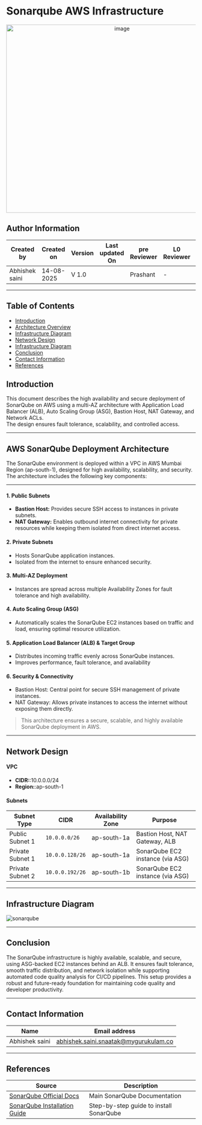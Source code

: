 # Sonarqube AWS Infrastructure 

<div align="center">
  <img src="https://github.com/user-attachments/assets/54861347-0bdb-4f49-aeb5-5dc559dc27f3" width="600" height="500" alt="image">
</div>



## Author Information

| Created by      | Created on         | Version          | Last updated On   | pre Reviewer       | L0 Reviewer     | L1 Reviewer          |    L2 Reviewer    |
|-----------------|--------------------|------------------|-------------------|--------------------|-----------------|----------------------|-------------------|
| Abhishek saini  |  14-08-2025        | V 1.0            |    |  Prashant          |  -      |      -  |  - |

---

## Table of Contents

- [Introduction](#introduction)
- [Architecture Overview](#architecture-overview)
- [Infrastructure Diagram](#infrastructure-diagram)
- [Network Design](#network-design)
- [Infrastructure Diagram](#infrastructure-diagram)
- [Conclusion](#conclusion)
- [Contact Information](#contact-information)
- [References](#references)


## Introduction
This document describes the high availability and secure deployment of SonarQube on AWS using a multi-AZ architecture with Application Load Balancer (ALB), Auto Scaling Group (ASG), Bastion Host, NAT Gateway, and Network ACLs.  
The design ensures fault tolerance, scalability, and controlled access.

---
## AWS SonarQube Deployment Architecture

The SonarQube environment is deployed within a VPC in AWS Mumbai Region (ap-south-1), designed for high availability, scalability, and security. The architecture includes the following key components:

---

#### 1. Public Subnets
- **Bastion Host:** Provides secure SSH access to instances in private subnets.  
- **NAT Gateway:** Enables outbound internet connectivity for private resources while keeping them isolated from direct internet access.

#### 2. Private Subnets
- Hosts SonarQube application instances.  
- Isolated from the internet to ensure enhanced security.

#### 3. Multi-AZ Deployment
- Instances are spread across multiple Availability Zones for fault tolerance and high availability.

#### 4. Auto Scaling Group (ASG)
- Automatically scales the SonarQube EC2 instances based on traffic and load, ensuring optimal resource utilization.

#### 5. Application Load Balancer (ALB) & Target Group
- Distributes incoming traffic evenly across SonarQube instances.  
- Improves performance, fault tolerance, and availability

#### 6. Security & Connectivity
- Bastion Host: Central point for secure SSH management of private instances.  
- NAT Gateway: Allows private instances to access the internet without exposing them directly.

> This architecture ensures a secure, scalable, and highly available SonarQube deployment in AWS.

---

## Network Design

#### VPC
- **CIDR:**:10.0.0.0/24
- **Region:**:ap-south-1

#### Subnets

| Subnet Type      | CIDR            | Availability Zone | Purpose                               |
|------------------|-----------------|-------------------|---------------------------------------|
| Public Subnet 1  | `10.0.0.0/26`   | ap-south-1a       | Bastion Host, NAT Gateway, ALB        |
| Private Subnet 1 | `10.0.0.128/26` | ap-south-1a       | SonarQube EC2 instance (via ASG)      |
| Private Subnet 2 | `10.0.0.192/26` | ap-south-1b       | SonarQube EC2 instance (via ASG)      |

---

## Infrastructure Diagram

![sonarqube](https://github.com/user-attachments/assets/4eb20994-6ec1-486f-9a9e-662369cb5c1c)

---

## Conclusion

The SonarQube infrastructure is highly available, scalable, and secure, using ASG-backed EC2 instances behind an ALB. It ensures fault tolerance, smooth traffic distribution, and network isolation while supporting automated code quality analysis for CI/CD pipelines. This setup provides a robust and future-ready foundation for maintaining code quality and developer productivity.

---

## Contact Information

| **Name**           | **Email address**                         |
|--------------------|--------------------------------------------|
| Abhishek saini    | abhishek.saini.snaatak@mygurukulam.co |

---

## References

| Source                                                                                  | Description                              |
|-----------------------------------------------------------------------------------------|------------------------------------------|
| [SonarQube Official Docs](https://docs.sonarqube.org/)                                  | Main SonarQube Documentation             |
| [SonarQube Installation Guide](https://docs.sonarqube.org/latest/setup/install-server/) | Step-by-step guide to install SonarQube |
